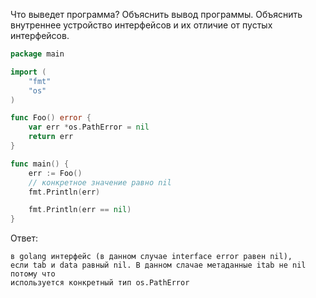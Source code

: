 Что выведет программа? Объяснить вывод программы. Объяснить внутреннее устройство интерфейсов и их отличие от пустых интерфейсов.

```go
package main

import (
	"fmt"
	"os"
)

func Foo() error {
	var err *os.PathError = nil
	return err
}

func main() {
	err := Foo()
	// конкретное значение равно nil
	fmt.Println(err)

	fmt.Println(err == nil)
}

```

Ответ:
```
в golang интерфейс (в данном случае interface error равен nil),
если tab и data равный nil. В данном слачае метаданные itab не nil потому что
используется конкретный тип os.PathError
```
